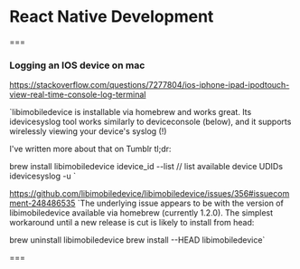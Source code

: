 # React Native Development
===

### Logging an IOS device on mac
https://stackoverflow.com/questions/7277804/ios-iphone-ipad-ipodtouch-view-real-time-console-log-terminal

`libimobiledevice is installable via homebrew and works great. Its idevicesyslog tool works similarly to deviceconsole (below), and it supports wirelessly viewing your device's syslog (!)

I've written more about that on Tumblr tl;dr:

brew install libimobiledevice
idevice_id --list // list available device UDIDs
idevicesyslog -u <device udid>`

https://github.com/libimobiledevice/libimobiledevice/issues/356#issuecomment-248486535
`The underlying issue appears to be with the version of libimobiledevice available via homebrew (currently 1.2.0). The simplest workaround until a new release is cut is likely to install from head:

brew uninstall libimobiledevice
brew install --HEAD libimobiledevice`

===
